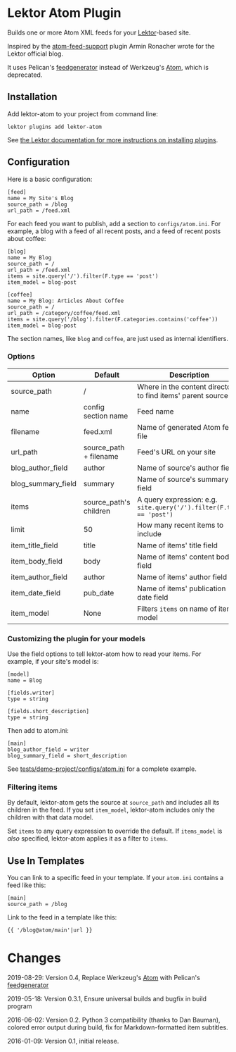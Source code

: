 # Lektor Atom Plugin

Builds one or more Atom XML feeds for your [Lektor](https://www.getlektor.com/)-based site.

Inspired by the [atom-feed-support](https://github.com/lektor/lektor-website/tree/master/packages/atom-feed-support) plugin Armin Ronacher wrote for the Lektor official blog.

It uses Pelican's [feedgenerator](https://github.com/getpelican/feedgenerator) instead of Werkzeug's [Atom](https://werkzeug.palletsprojects.com/en/0.15.x/contrib/atom/), which is deprecated.

## Installation

Add lektor-atom to your project from command line:

```
lektor plugins add lektor-atom
```

See [the Lektor documentation for more instructions on installing plugins](https://www.getlektor.com/docs/plugins/).

## Configuration

Here is a basic configuration:

```
[feed]
name = My Site's Blog
source_path = /blog
url_path = /feed.xml
```

For each feed you want to publish, add a section to `configs/atom.ini`. For example, a blog with a feed of all recent posts, and a feed of recent posts about coffee:

```
[blog]
name = My Blog
source_path = /
url_path = /feed.xml
items = site.query('/').filter(F.type == 'post')
item_model = blog-post

[coffee]
name = My Blog: Articles About Coffee
source_path = /
url_path = /category/coffee/feed.xml
items = site.query('/blog').filter(F.categories.contains('coffee'))
item_model = blog-post
```

The section names, like `blog` and `coffee`, are just used as internal identifiers.

### Options

|Option               | Default    | Description
|---------------------|------------|-------------------------------------------------------------------------
|source\_path         | /                      | Where in the content directory to find items' parent source
|name                 | config section name    | Feed name
|filename             | feed.xml               | Name of generated Atom feed file
|url\_path            | source_path + filename | Feed's URL on your site
|blog\_author\_field  | author                 | Name of source's author field
|blog\_summary\_field | summary                | Name of source's summary field
|items                | source_path's children | A query expression: e.g. `site.query('/').filter(F.type == 'post')`
|limit                | 50                     | How many recent items to include
|item\_title\_field   | title                  | Name of items' title field
|item\_body\_field    | body                   | Name of items' content body field
|item\_author\_field  | author                 | Name of items' author field
|item\_date\_field    | pub\_date              | Name of items' publication date field
|item\_model          | None                   | Filters `items` on name of items' model

### Customizing the plugin for your models

Use the field options to tell lektor-atom how to read your items. For example, if your site's model is:

```
[model]
name = Blog

[fields.writer]
type = string

[fields.short_description]
type = string
```

Then add to atom.ini:

```
[main]
blog_author_field = writer
blog_summary_field = short_description
```

See [tests/demo-project/configs/atom.ini](https://github.com/ajdavis/lektor-atom/blob/master/tests/demo-project/configs/atom.ini) for a complete example.

### Filtering items

By default, lektor-atom gets the source at `source_path` and includes all its children in the feed. If you set `item_model`, lektor-atom includes only the children with that data model.

Set `items` to any query expression to override the default. If `items_model` is *also* specified, lektor-atom applies it as a filter to `items`.

## Use In Templates

You can link to a specific feed in your template. If your `atom.ini` contains a feed like this:

```
[main]
source_path = /blog
```

Link to the feed in a template like this:

```
{{ '/blog@atom/main'|url }}
```

# Changes

2019-08-29: Version 0.4, Replace Werkzeug's [Atom](https://werkzeug.palletsprojects.com/en/0.15.x/contrib/atom/) with Pelican's [feedgenerator](https://github.com/getpelican/feedgenerator)

2019-05-18: Version 0.3.1, Ensure universal builds and bugfix in build program

2016-06-02: Version 0.2. Python 3 compatibility (thanks to Dan Bauman),
colored error output during build, fix for Markdown-formatted item subtitles.

2016-01-09: Version 0.1, initial release.
